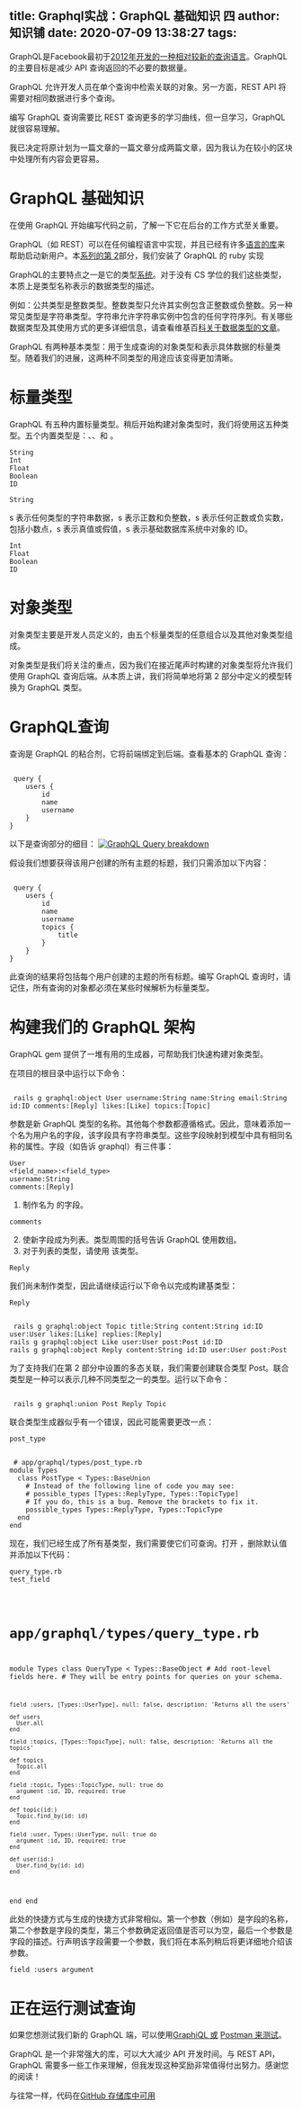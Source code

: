 
title: Graphql实战：GraphQL 基础知识  四
author: 知识铺
date: 2020-07-09 13:38:27
tags:
---
 GraphQL是Facebook最初于[2012年开发的一种相对较新的查询语言](https://zshipu.com/t?url=https://foundation.graphql.org/)。GraphQL 的主要目标是减少 API 查询返回的不必要的数据量。

GraphQL 允许开发人员在单个查询中检索关联的对象。另一方面，REST API 将需要对相同数据进行多个查询。

编写 GraphQL 查询需要比 REST 查询更多的学习曲线，但一旦学习，GraphQL 就很容易理解。

我已决定将原计划为一篇文章的一篇文章分成两篇文章，因为我认为在较小的区块中处理所有内容会更容易。

# [](https://zshipu.com/t?url=#graphql-basics)<font _mstmutation="1" _msthash="289380" _msttexthash="24307790">GraphQL 基础知识</font>

在使用 GraphQL 开始编写代码之前，了解一下它在后台的工作方式至关重要。

GraphQL（如 REST）可以在任何编程语言中实现，并且已经有许多[语言的库](https://zshipu.com/t?url=https://graphql.org/code/)来帮助启动新用户。本[系列的第 2](https://zshipu.com/t?url=https://dev.to/speratus/basic-models-and-polymorphic-associations-223o)部分，我们安装了 GraphQL 的 ruby 实现

GraphQL的主要特点之一是它的类型[系统](https://zshipu.com/t?url=https://graphql.org/learn/schema/#type-system)。对于没有 CS 学位的我们这些类型，本质上是类型名称表示的数据类型的描述。

例如：公共类型是整数类型。整数类型只允许其实例包含正整数或负整数。另一种常见类型是字符串类型。字符串允许字符串实例中包含的任何字符序列。有关哪些数据类型及其使用方式的更多详细信息，请查看维基百[科关于数据类型的文章](https://zshipu.com/t?url=https://en.wikipedia.org/wiki/Data_type)。

GraphQL 有两种基本类型：用于生成查询的对象类型和表示具体数据的标量类型。随着我们的进展，这两种不同类型的用途应该变得更加清晰。

# [](https://zshipu.com/t?url=#scalar-types)<font _mstmutation="1" _msthash="303472" _msttexthash="12947298">标量类型</font>

<font _mstmutation="1" _msthash="290615" _msttexthash="550436354">GraphQL 有五种内置标量类型。稍后开始构建对象类型时，我们将使用这五种类型。五个内置类型是：、、和 。</font>
```
String   
Int   
Float   
Boolean   
ID
```



```
String
```
<font _mstmutation="1" _msthash="290914" _msttexthash="948504427">s 表示任何类型的字符串数据，s 表示正数和负整数，s 表示任何正数或负实数，包括小数点，s 表示真值或假值，s 表示基础数据库系统中对象的 ID。</font>
```
Int   
Float   
Boolean   
ID
```


# [](https://zshipu.com/t?url=#object-types)<font _mstmutation="1" _msthash="304408" _msttexthash="12521912">对象类型</font>

对象类型主要是开发人员定义的，由五个标量类型的任意组合以及其他对象类型组成。

对象类型是我们将关注的重点，因为我们在接近尾声时构建的对象类型将允许我们使用 GraphQL 查询后端。从本质上讲，我们将简单地将第 2 部分中定义的模型转换为 GraphQL 类型。

# [](https://zshipu.com/t?url=#graphql-queries)<font _mstmutation="1" _msthash="305344" _msttexthash="13975130">GraphQL查询</font>

<font _mstmutation="1" _msthash="292409" _msttexthash="270709231">查询是 GraphQL 的粘合剂，它将前端绑定到后端。查看基本的 GraphQL 查询：</font>

<code>
 query {
    users {
        id
        name
        username
    }
}</code> 

<font _mstmutation="1" _msthash="290303" _msttexthash="57506228">以下是查询部分的细目：</font>
[![GraphQL Query breakdown](https://res.cloudinary.com/practicaldev/image/fetch/s--ei_iZWAT--/c_limit%2Cf_auto%2Cfl_progressive%2Cq_auto%2Cw_880/https://dev-to-uploads.s3.amazonaws.com/i/bkx4cuvzh4k2uuxd5c16.png)](https://zshipu.com/t?url=https://res.cloudinary.com/practicaldev/image/fetch/s--ei_iZWAT--/c_limit%2Cf_auto%2Cfl_progressive%2Cq_auto%2Cw_880/https://dev-to-uploads.s3.amazonaws.com/i/bkx4cuvzh4k2uuxd5c16.png)

<font _mstmutation="1" _msthash="290602" _msttexthash="293661433">假设我们想要获得该用户创建的所有主题的标题，我们只需添加以下内容：</font>

<code>
 query {
    users {
        id
        name
        username
        topics {
            title
        }
    }
}</code> 

此查询的结果将包括每个用户创建的主题的所有标题。编写 GraphQL 查询时，请记住，所有查询的对象都必须在某些时候解析为标量类型。

# [](https://zshipu.com/t?url=#building-our-graphql-schema)<font _mstmutation="1" _msthash="304707" _msttexthash="28417584">构建我们的 GraphQL 架构</font>

GraphQL gem 提供了一堆有用的生成器，可帮助我们快速构建对象类型。

<font _mstmutation="1" _msthash="292097" _msttexthash="81925116">在项目的根目录中运行以下命令：</font>

<code>
 rails g graphql:object User username:String name:String email:String id:ID comments:[Reply] likes:[Like] topics:[Topic]</code> 

<font _mstmutation="1" _msthash="292695" _msttexthash="1693127956">参数是新 GraphQL 类型的名称。其他每个参数都遵循格式。因此，意味着添加一个名为用户名的字段，该字段具有字符串类型。这些字段映射到模型中具有相同名称的属性。字段（如告诉 graphql）有三件事：</font>
```
User   
<field_name>:<field_type>   
username:String   
comments:[Reply]
```


1.  <font _mstmutation="1" _msthash="463281" _msttexthash="24031904">制作名为 的字段。</font>
```
comments
```

2.  使新字段成为列表。类型周围的括号告诉 GraphQL 使用数组。
3.  <font _mstmutation="1" _msthash="464035" _msttexthash="79494571">对于列表的类型，请使用 该类型。</font>
```
Reply
```


<font _mstmutation="1" _msthash="290589" _msttexthash="228546903">我们尚未制作类型，因此请继续运行以下命令以完成构建基类型：</font>
```
Reply
```


<code>
 rails g graphql:object Topic title:String content:String id:ID user:User likes:[Like] replies:[Reply]
rails g graphql:object Like user:User post:Post id:ID
rails g graphql:object Reply content:String id:ID user:User post:Post</code> 

<font _mstmutation="1" _msthash="291187" _msttexthash="830637015">为了支持我们在第 2 部分中设置的多态关联，我们需要创建联合类型 Post。联合类型是一种可以表示几种不同类型之一的类型。运行以下命令：</font>

<code>
 rails g graphql:union Post Reply Topic</code> 

<font _mstmutation="1" _msthash="291785" _msttexthash="205944271">联合类型生成器似乎有一个错误，因此可能需要更改一点：</font>
```
post_type
```


<code>
 # app/graphql/types/post_type.rb
module Types
  class PostType < Types::BaseUnion
    # Instead of the following line of code you may see:
    # possible_types [Types::ReplyType, Types::TopicType]
    # If you do, this is a bug. Remove the brackets to fix it.
    possible_types Types::ReplyType, Types::TopicType
  end
end</code> 

<font _mstmutation="1" _msthash="292383" _msttexthash="463721856">现在，我们已经生成了所有基类型，我们需要使它们可查询。打开 ，删除默认值并添加以下代码：</font>
```
query_type.rb   
test_field
```


<code>

 # app/graphql/types/query_type.rb
module Types
  class QueryType < Types::BaseObject
    # Add root-level fields here.
    # They will be entry points for queries on your schema.

    field :users, [Types::UserType], null: false, description: 'Returns all the users'

    def users
      User.all
    end

    field :topics, [Types::TopicType], null: false, description: 'Returns all the topics'

    def topics
      Topic.all
    end

    field :topic, Types::TopicType, null: true do
      argument :id, ID, required: true
    end

    def topic(id:)
      Topic.find_by(id: id)
    end

    field :user, Types::UserType, null: true do
      argument :id, ID, required: true
    end

    def user(id:)
      User.find_by(id: id)
    end
  end
end</code> 

<font _mstmutation="1" _msthash="292981" _msttexthash="2456105457">此处的快捷方式与生成的快捷方式非常相似。第一个参数（例如）是字段的名称，第二个参数是字段的类型，第三个参数确定返回值是否可以为空，最后一个参数是字段的描述。行声明该字段需要一个参数，我们将在本系列稍后将更详细地介绍该参数。</font>
```
field :users argument
```


# [](https://zshipu.com/t?url=#running-test-queries)<font _mstmutation="1" _msthash="306566" _msttexthash="34263203">正在运行测试查询</font>

如果您想测试我们新的 GraphQL 端，可以使用[GraphiQL 或](https://zshipu.com/t?url=https://www.electronjs.org/apps/graphiql) [Postman 来测试](https://zshipu.com/t?url=https://www.postman.com/)。

GraphQL 是一个非常强大的库，可以大大减少 API 开发时间。与 REST API，GraphQL 需要多一些工作来理解，但我发现这种奖励非常值得付出努力。感谢您的阅读！

与往常一样，代码在[GitHub 存储库中可用](https://zshipu.com/t?url=https://github.com/speratus/miniforum/tree/part3-graphql-1)
